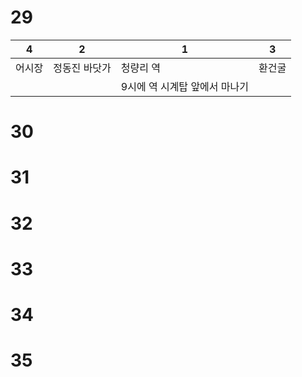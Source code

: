 # 29
| 4   | 2       | 1                 | 3   |
| --- | ------- | ----------------- | --- |
| 어시장 | 정동진 바닷가 | 청량리 역             | 환건굴 |
|     |         | 9시에 역 시계탑 앞에서 마나기 |     |
# 30
# 31
# 32
# 33
# 34
# 35